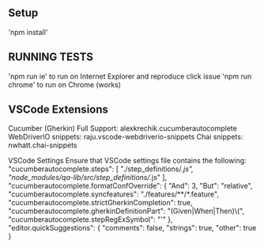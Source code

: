 


## Setup

'npm install' 

## RUNNING TESTS
'npm run ie'  to run on Internet Explorer and reproduce click issue
'npm run chrome' to run on Chrome (works)










## VSCode Extensions
Cucumber (Gherkin) Full Support:  alexkrechik.cucumberautocomplete
WebDriverIO snippets: raju.vscode-webdriverio-snippets
Chai snippets: nwhatt.chai-snippets

VSCode Settings
Ensure that VSCode settings file contains the following:
"cucumberautocomplete.steps": [
        "./step_definitions/*.js",
        "node_modules/qa-lib/src/step_definitions/*.js"
    ],
    "cucumberautocomplete.formatConfOverride": {
        "And": 3,
        "But": "relative",
        "cucumberautocomplete.syncfeatures": "./features/**/*.feature",
        "cucumberautocomplete.strictGherkinCompletion": true,
        "cucumberautocomplete.gherkinDefinitionPart": "(Given|When|Then)\\(",
        "cucumberautocomplete.stepRegExSymbol": "'"
    },
    "editor.quickSuggestions": {
        "comments": false,
        "strings": true,
        "other": true
    }
